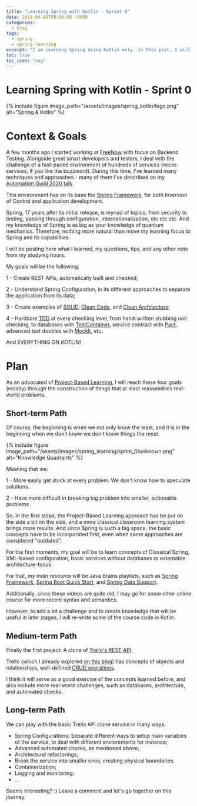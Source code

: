 ```yaml
---
title: "Learning Spring with Kotlin - Sprint 0"
date: 2020-04-08T08:00:00 -0000
categories:
  - blog
tags:
  - spring
  - spring-learning
excerpt: "I am learning Spring using Kotlin only. In this post, I will describe what are my goals and the path I will walk to reach them."
toc: true
toc_icon: "cog"
---
```


# Learning Spring with Kotlin - Sprint 0

{% include figure image_path="/assets/images/spring_kotlin/logo.png" alt="Spring & Kotlin" %}

# Context & Goals

A few months ago I started working at [FreeNow](https://free-now.com/) with focus on Backend Testing. Alongside great smart developers and testers, I deal with the challenge of a fast-paced environment of hundreds of services (micro-services, if you like the buzzword). During this time, I've learned many techniques and approaches - many of them I've described on my [Automation Guild 2020 talk](https://guildconferences.com/conferences/automation-2020/).

This environment has on its base the [Spring Framework](https://spring.io/projects/spring-framework), for both Inversion of Control and application development. 

Spring, 17 years after its initial release, is myriad of topics; from security to testing, passing through configuration, internationalization, etc etc etc. And my knowledge of Spring is as big as your knowledge of quantum mechanics. Therefore, nothing more natural than move my learning focus to Spring and its capabilities.

I will be posting here what I learned, my questions, tips, and any other note from my studying hours.

My goals will be the following:

1 - Create REST APIs, automatically built and checked;

2 - Understand Spring Configuration, in its different approaches to separate the application from its data;

3 - Create examples of [SOLID](https://en.wikipedia.org/wiki/SOLID_(object-oriented_design)), [Clean Code](https://www.amazon.com/Clean-Code-Handbook-Software-Craftsmanship/dp/0132350882), and [Clean Architecture](hhttps://www.amazon.com/Clean-Architecture-Craftsmans-Software-Structure/dp/0134494164/ref=sr_1_1);

4 - Hardcore [TDD](https://www.youtube.com/watch?v=qkblc5WRn-U) at every checking level, from hand-written stubbing unit checking, to databases with [TestContainer](https://www.testcontainers.org/), service contract with [Pact](pact.io), advanced test doubles with [Mockk](https://www.testcontainers.org/), etc.

And EVERYTHING ON *KOTLIN*!

# Plan

As an advocated of [Project-Based Learning](https://www.edutopia.org/project-based-learning), I will reach these four goals (mostly) through the construction of things that at least reassembles real-world problems. 

## Short-term Path

Of course, the beginning is when we not only know the least, and it is in the beginning when we don't know we don't know things the most.

{% include figure image_path="/assets/images/spring_learning/sprint_0/unknown.png" alt="Knowledge Quadrants" %}

Meaning that we:

1 - More easily get stuck at every problem: We don't know how to speculate solutions.

2 - Have more difficult in breaking big problem into smaller, actionable problems.

So, in the first steps, the Project-Based Learning approach has be put on the side a bit on the side, and a more classical classroom learning system brings more results.
And since Spring is such a big space, the basic concepts have to be incorporated first, even when some approaches are considered "outdated".

For the first moments, my goal will be to learn concepts of Classical Spring, XML-based configuration, basic services without databases or extentable architecture-focus.

For that, my main resource will be Java Brains playlists, such as [Spring Framework](https://www.youtube.com/playlist?list=PLC97BDEFDCDD169D7), [Spring Boot Quick Start](https://www.youtube.com/playlist?list=PLqq-6Pq4lTTbx8p2oCgcAQGQyqN8XeA1x),
and [Spring Data Support](https://www.youtube.com/watch?v=eR_JFtqyNL4&list=PL1A506B159E5BD13E).

Additionally, since these videos are quite old, I may go for some other online course for more recent syntax and semantics.

However, to add a bit a challenge and to create knowledge that will be useful in later stages, I will re-write some of the course code in Kotlin.

## Medium-term Path

Finally the first project: A clone of [Trello's REST API](https://developer.atlassian.com/cloud/trello/guides/rest-api/api-introduction/).

Trello (which I already explored [on this blog](http://thatsabug.com/tags/#postman-series)) has concepts of objects and relationships, well-defined [CRUD operations](http://thatsabug.com/blog/intro_postman_trello/).

I think it will serve as a good exercise of the concepts learned before, and also include more real-world challenges, such as databases, architecture, and automated checks.

## Long-term Path

We can play with the basic Trello API clone service in many ways:

- Spring Configurations: Separate different ways to setup main variables of the service, to deal with different enviorements for instance;
- Advanced automated checks, as mentioned above;
- Architectural refactorings;
- Break the service into smaller ones, creating physical boundaries.
- Containerization;
- Logging and monitoring;
- ...

Seems interesting? :)
Leave a comment and let's go together on this journey.
